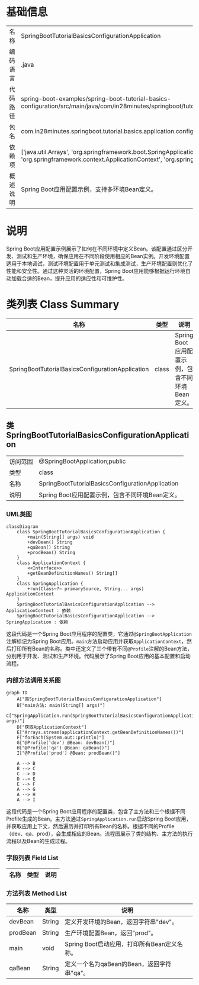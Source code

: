 # 基础信息

|      |      |
|------|------|
| 名称 | SpringBootTutorialBasicsConfigurationApplication |
| 编码语言 | .java |
| 代码路径 | spring-boot-examples/spring-boot-tutorial-basics-configuration/src/main/java/com/in28minutes/springboot/tutorial/basics/application/configuration/SpringBootTutorialBasicsConfigurationApplication.java |
| 包名 | com.in28minutes.springboot.tutorial.basics.application.configuration |
| 依赖项 | ['java.util.Arrays', 'org.springframework.boot.SpringApplication', 'org.springframework.boot.autoconfigure.SpringBootApplication', 'org.springframework.context.ApplicationContext', 'org.springframework.context.annotation.Bean', 'org.springframework.context.annotation.Profile'] |
| 概述说明 | Spring Boot应用配置示例，支持多环境Bean定义。 |

# 说明

Spring Boot应用配置示例展示了如何在不同环境中定义Bean。该配置通过区分开发、测试和生产环境，确保应用在不同阶段使用相应的Bean实例。开发环境配置适用于本地调试，测试环境配置用于单元测试和集成测试，生产环境配置则优化了性能和安全性。通过这种灵活的环境配置，Spring Boot应用能够根据运行环境自动加载合适的Bean，提升应用的适应性和可维护性。

# 类列表 Class Summary

| 名称   | 类型  | 说明 |
|-------|------|-------------|
| SpringBootTutorialBasicsConfigurationApplication | class | Spring Boot应用配置示例，包含不同环境Bean定义。 |



## 类 SpringBootTutorialBasicsConfigurationApplication

|      |      |
|------|------|
| 访问范围 | @SpringBootApplication;public |
| 类型 | class |
| 名称 | SpringBootTutorialBasicsConfigurationApplication |
| 说明 | Spring Boot应用配置示例，包含不同环境Bean定义。 |


### UML类图

```mermaid
classDiagram
    class SpringBootTutorialBasicsConfigurationApplication {
        +main(String[] args) void
        +devBean() String
        +qaBean() String
        +prodBean() String
    }
    class ApplicationContext {
        <<Interface>>
        +getBeanDefinitionNames() String[]
    }
    class SpringApplication {
        +run(Class~?~ primarySource, String... args) ApplicationContext
    }
    SpringBootTutorialBasicsConfigurationApplication --> ApplicationContext : 依赖
    SpringBootTutorialBasicsConfigurationApplication --> SpringApplication : 依赖
```

这段代码是一个Spring Boot应用程序的配置类，它通过`@SpringBootApplication`注解标记为Spring Boot应用。`main`方法启动应用并获取`ApplicationContext`，然后打印所有Bean的名称。类中还定义了三个带有不同`@Profile`注解的Bean方法，分别用于开发、测试和生产环境。代码展示了Spring Boot应用的基本配置和启动流程。


### 内部方法调用关系图

```mermaid
graph TD
    A["类SpringBootTutorialBasicsConfigurationApplication"]
    B["main方法: main(String[] args)"]
    C["SpringApplication.run(SpringBootTutorialBasicsConfigurationApplication.class, args)"]
    D["获取ApplicationContext"]
    E["Arrays.stream(applicationContext.getBeanDefinitionNames())"]
    F["forEach(System.out::println)"]
    G["@Profile('dev') @Bean: devBean()"]
    H["@Profile('qa') @Bean: qaBean()"]
    I["@Profile('prod') @Bean: prodBean()"]

    A --> B
    B --> C
    C --> D
    D --> E
    E --> F
    A --> G
    A --> H
    A --> I
```

这段代码是一个Spring Boot应用程序的配置类，包含了主方法和三个根据不同Profile生成的Bean。主方法通过`SpringApplication.run`启动Spring Boot应用，并获取应用上下文，然后遍历并打印所有Bean的名称。根据不同的Profile（dev、qa、prod），会生成相应的Bean。流程图展示了类的结构、主方法的执行流程以及Bean的生成过程。

### 字段列表 Field List

| 名称  | 类型  | 说明 |
|-------|-------|------|

### 方法列表 Method List

| 名称  | 类型  | 说明 |
|-------|-------|------|
| devBean | String | 定义开发环境的Bean，返回字符串"dev"。 |
| prodBean | String | 生产环境配置Bean，返回"prod"。 |
| main | void | Spring Boot启动应用，打印所有Bean定义名称。 |
| qaBean | String | 定义一个名为qaBean的Bean，返回字符串"qa"。 |




